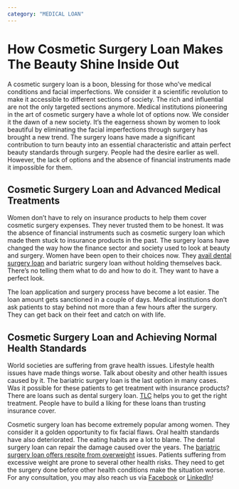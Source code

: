 ```yaml
---
category: "MEDICAL LOAN"
---
```


# How Cosmetic Surgery Loan Makes The Beauty Shine Inside Out

A cosmetic surgery loan is a boon, blessing for those who’ve medical conditions and facial imperfections. We consider it a scientific revolution to make it accessible to different sections of society. The rich and influential are not the only targeted sections anymore. Medical institutions pioneering in the art of cosmetic surgery have a whole lot of options now. We consider it the dawn of a new society. It’s the eagerness shown by women to look beautiful by eliminating the facial imperfections through surgery has brought a new trend. The surgery loans have made a significant contribution to turn beauty into an essential characteristic and attain perfect beauty standards through surgery. People had the desire earlier as well. However, the lack of options and the absence of financial instruments made it impossible for them.

## Cosmetic Surgery Loan and Advanced Medical Treatments

Women don’t have to rely on insurance products to help them cover cosmetic surgery expenses. They never trusted them to be honest. It was the absence of financial instruments such as cosmetic surgery loan which made them stuck to insurance products in the past. The surgery loans have changed the way how the finance sector and society used to look at beauty and surgery. Women have been open to their choices now. They [avail dental surgery loan](https://tlc.com.au/category/dental-surgery-loans/) and bariatric surgery loan without holding themselves back. There’s no telling them what to do and how to do it. They want to have a perfect look.

The loan application and surgery process have become a lot easier. The loan amount gets sanctioned in a couple of days. Medical institutions don’t ask patients to stay behind not more than a few hours after the surgery. They can get back on their feet and catch on with life.

## Cosmetic Surgery Loan and Achieving Normal Health Standards

World societies are suffering from grave health issues. Lifestyle health issues have made things worse. Talk about obesity and other health issues caused by it. The bariatric surgery loan is the last option in many cases. Was it possible for these patients to get treatment with insurance products? There are loans such as dental surgery loan. [TLC](https://tlc.com.au/) helps you to get the right treatment. People have to build a liking for these loans than trusting insurance cover.

Cosmetic surgery loan has become extremely popular among women. They consider it a golden opportunity to fix facial flaws. Oral health standards have also deteriorated. The eating habits are a lot to blame. The dental surgery loan can repair the damage caused over the years. The [bariatric surgery loan offers respite from overweight](https://tlc.com.au/category/bariatric-surgery-loan/) issues. Patients suffering from excessive weight are prone to several other health risks. They need to get the surgery done before other health conditions make the situation worse. For any consultation, you may also reach us via [Facebook](https://www.facebook.com/totallifestylecredit/) or [LinkedIn](https://www.linkedin.com/company/tlc-total-lifestyle-credit/)!
